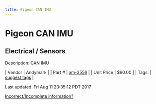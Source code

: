 ```yaml
---
title: Pigeon CAN IMU
---
```


# Pigeon CAN IMU
## Electrical / Sensors
Description: 	CAN IMU 

| Vendor | Andymark | 
| Part # | [am-3556](http://www.andymark.com/product-p/am-3556.htm) | 
| Unit Price | $60.00 | 
| Tags: | [suggest tags](https://docs.google.com/forms/d/e/1FAIpQLSeWyY8v3RgOty-MyWmh9U0iivNYN_molChYyS-0U-o-kOAv_g/viewform) | 

Last updated: Fri Aug 11 23:35:12 PDT 2017

 [Incorrect/Incomplete information?](https://docs.google.com/forms/d/e/1FAIpQLSeWyY8v3RgOty-MyWmh9U0iivNYN_molChYyS-0U-o-kOAv_g/viewform)